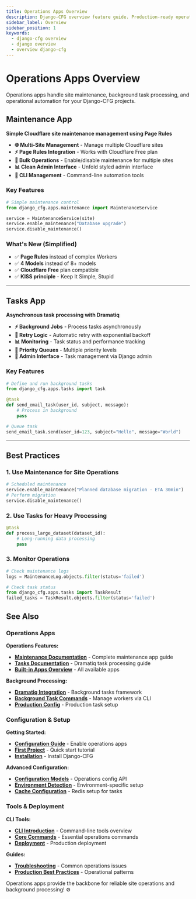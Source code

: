 ```yaml
---
title: Operations Apps Overview
description: Django-CFG overview feature guide. Production-ready operations apps overview with built-in validation, type safety, and seamless Django integration.
sidebar_label: Overview
sidebar_position: 1
keywords:
  - django-cfg overview
  - django overview
  - overview django-cfg
---
```


# Operations Apps Overview

Operations apps handle site maintenance, background task processing, and operational automation for your Django-CFG projects.

## Maintenance App

**Simple Cloudflare site maintenance management using Page Rules**

- **🌐 Multi-Site Management** - Manage multiple Cloudflare sites
- **⚡ Page Rules Integration** - Works with Cloudflare Free plan
- **🔄 Bulk Operations** - Enable/disable maintenance for multiple sites
- **📊 Clean Admin Interface** - Unfold styled admin interface
- **📱 CLI Management** - Command-line automation tools

### Key Features

```python
# Simple maintenance control
from django_cfg.apps.maintenance import MaintenanceService

service = MaintenanceService(site)
service.enable_maintenance("Database upgrade")
service.disable_maintenance()
```

### What's New (Simplified)
- ✅ **Page Rules** instead of complex Workers
- ✅ **4 Models** instead of 8+ models  
- ✅ **Cloudflare Free** plan compatible
- ✅ **KISS principle** - Keep It Simple, Stupid

---

## Tasks App

**Asynchronous task processing with Dramatiq**

- **⚡ Background Jobs** - Process tasks asynchronously
- **🔄 Retry Logic** - Automatic retry with exponential backoff
- **📊 Monitoring** - Task status and performance tracking
- **🎯 Priority Queues** - Multiple priority levels
- **📱 Admin Interface** - Task management via Django admin

### Key Features

```python
# Define and run background tasks
from django_cfg.apps.tasks import task

@task
def send_email_task(user_id, subject, message):
    # Process in background
    pass

# Queue task
send_email_task.send(user_id=123, subject="Hello", message="World")
```

---

## Best Practices

### 1. **Use Maintenance for Site Operations**
```python
# Scheduled maintenance
service.enable_maintenance("Planned database migration - ETA 30min")
# Perform migration
service.disable_maintenance()
```

### 2. **Use Tasks for Heavy Processing**
```python
@task
def process_large_dataset(dataset_id):
    # Long-running data processing
    pass
```

### 3. **Monitor Operations**
```python
# Check maintenance logs
logs = MaintenanceLog.objects.filter(status='failed')

# Check task status
from django_cfg.apps.tasks import TaskResult
failed_tasks = TaskResult.objects.filter(status='failed')
```

## See Also

### Operations Apps

**Operations Features:**
- **[Maintenance Documentation](./maintenance)** - Complete maintenance app guide
- **[Tasks Documentation](./tasks)** - Dramatiq task processing guide
- **[Built-in Apps Overview](/features/built-in-apps/overview)** - All available apps

**Background Processing:**
- **[Dramatiq Integration](/features/integrations/dramatiq/overview)** - Background tasks framework
- **[Background Task Commands](/cli/commands/background-tasks)** - Manage workers via CLI
- **[Production Config](/guides/production-config)** - Production task setup

### Configuration & Setup

**Getting Started:**
- **[Configuration Guide](/getting-started/configuration)** - Enable operations apps
- **[First Project](/getting-started/first-project)** - Quick start tutorial
- **[Installation](/getting-started/installation)** - Install Django-CFG

**Advanced Configuration:**
- **[Configuration Models](/fundamentals/configuration)** - Operations config API
- **[Environment Detection](/fundamentals/configuration/environment)** - Environment-specific setup
- **[Cache Configuration](/fundamentals/configuration/cache)** - Redis setup for tasks

### Tools & Deployment

**CLI Tools:**
- **[CLI Introduction](/cli/introduction)** - Command-line tools overview
- **[Core Commands](/cli/commands/core-commands)** - Essential operations commands
- **[Deployment](/guides/docker/production)** - Production deployment

**Guides:**
- **[Troubleshooting](/guides/troubleshooting)** - Common operations issues
- **[Production Best Practices](/guides/production-config)** - Operational patterns

Operations apps provide the backbone for reliable site operations and background processing! ⚙️
